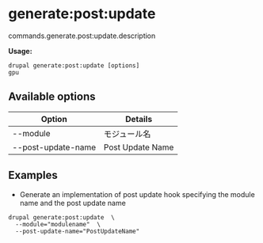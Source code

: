 # generate:post:update
commands.generate.post:update.description

**Usage:**
```
drupal generate:post:update [options]
gpu
```

## Available options
Option | Details
-------|-------------
--module | モジュール名
--post-update-name | Post Update Name

## Examples
* Generate an implementation of post update hook specifying the module name and the post update name
```
drupal generate:post:update  \
  --module="modulename"  \
  --post-update-name="PostUpdateName"
```
